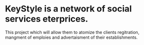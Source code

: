 # KeyStyle is a network of social services eterprices.
This project which will allow them to atomize the clients regitration, mangment of emploies and advertaisment of their establishments.   
